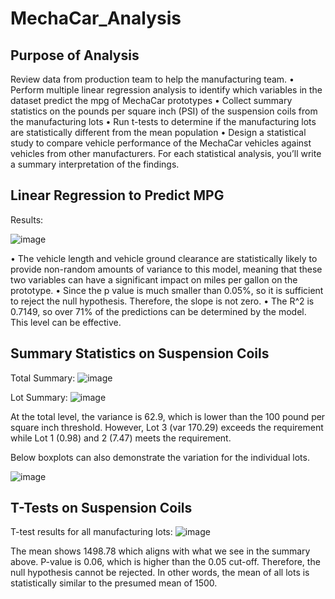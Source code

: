 # MechaCar_Analysis

## Purpose of Analysis 
Review data from production team to help the manufacturing team. 
•	Perform multiple linear regression analysis to identify which variables in the dataset predict the mpg of MechaCar prototypes 
•	Collect summary statistics on the pounds per square inch (PSI) of the suspension coils from the manufacturing lots 
•	Run t-tests to determine if the manufacturing lots are statistically different from the mean population 
•	Design a statistical study to compare vehicle performance of the MechaCar vehicles against vehicles from other manufacturers. For each statistical analysis, you’ll write a summary interpretation of the findings. 

## Linear Regression to Predict MPG
Results: 

![image](https://user-images.githubusercontent.com/107721712/195748805-282fda12-ba7f-45c7-a5b6-33d53936ffe2.png)

•	The vehicle length and vehicle ground clearance are statistically likely to provide non-random amounts of variance to this model, meaning that these two variables can have a significant impact on miles per gallon on the prototype.
•	Since the p value is much smaller than 0.05%, so it is sufficient to reject the null hypothesis. Therefore, the slope is not zero. 
•	The R^2 is 0.7149, so over 71% of the predictions can be determined by the model. This level can be effective. 

## Summary Statistics on Suspension Coils

Total Summary: 
![image](https://user-images.githubusercontent.com/107721712/195752144-7fd5e59a-36c2-49d2-a901-f549688fe528.png)

Lot Summary: 
![image](https://user-images.githubusercontent.com/107721712/195753256-b32af591-a80d-4e98-82eb-0e5055b7bf3c.png)

At the total level, the variance is 62.9, which is lower than the 100 pound per square inch threshold. However, Lot 3 (var 170.29) exceeds the requirement while Lot 1 (0.98)  and 2 (7.47) meets the requirement. 

Below boxplots can also demonstrate the variation for the individual lots. 

![image](https://user-images.githubusercontent.com/107721712/195753207-f91bc5ae-4d08-42a5-9bff-4140d3ceef7f.png)

## T-Tests on Suspension Coils
T-test results for all manufacturing lots: 
![image](https://user-images.githubusercontent.com/107721712/195753549-aebf3184-f38e-4bb1-9ff8-1b796de7e078.png)

The mean shows 1498.78 which aligns with what we see in the summary above. P-value is 0.06, which is higher than the 0.05 cut-off. Therefore, the null hypothesis cannot be rejected. In other words, the mean of all lots is statistically similar to the presumed mean of 1500. 
